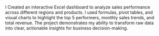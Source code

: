 I Created an interactive Excel dashboard to analyze sales performance across different regions and products. I used formulas, pivot tables, and visual charts to highlight the top 5 performers, monthly sales trends, and total revenue. The project demonstrates my ability to transform raw data into clear, actionable insights for business decision-making.

